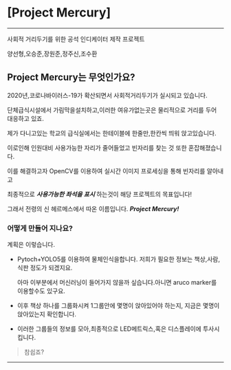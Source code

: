 # [Project Mercury]
***

사회적 거리두기를 위한 공석 인디케이터 제작 프로젝트

양선형,오승준,장원준,정주신,조수환

## Project Mercury는 무엇인가요?

2020년,코로나바이러스-19가 확산되면서 사회적거리두기가 실시되고 있습니다.

단체급식시설에서 가림막을설치하고,이러한 여유가없는곳은 물리적으로 거리를 두어 대응하고 있죠.


제가 다니고있는 학교의 급식실에서는 한테이블에 한줄만,한칸씩 띄워 앉고있습니다.


이로인해 인원대비 사용가능한 자리가 줄어들었고 빈자리를 찾는 것 또한 혼잡해졌습니다.


이를 해결하고자 OpenCV를 이용하여 실시간 이미지 프로세싱을 통해 빈자리를 알아내고


최종적으로 ***사용가능한 좌석을 표시*** 하는것이 해당 프로젝트의 목표입니다!


그래서 전령의 신 헤르메스에서 따온 이름입니다. ***Project Mercury!***

### 어떻게 만들어 지나요?
계획은 이렇습니다.

* Pytoch+YOLO5를 이용하여 물체인식을합니다. 저희가 필요한 정보는 책상,사람,식판 정도가 되겠지요.

  아마 이부분에서 머신러닝이 들어가지 않을까 싶습니다.아니면 aruco marker를 이용할수도 있구요.

* 이후 책상 하나를 그룹화시켜 1그룹안에 몇명이 앉아있어야 하는지, 지금은 몇명이 앉아있는지 확인합니다.

* 이러한 그룹들의 정보를 모아,최종적으로 LED메트릭스,혹은 디스플레이에 투사시킵니다.

> 참쉽죠?

***

